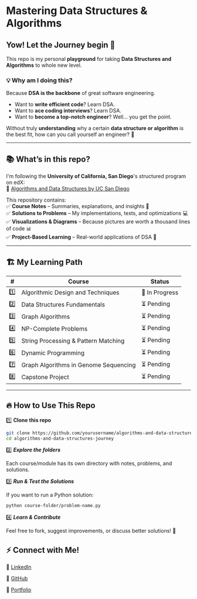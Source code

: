 # Mastering Data Structures & Algorithms

## Yow! Let  the Journey begin 💪

This repo is  my personal **playground** for taking **Data Structures and Algorithms** to whole new  level.

### 💡 Why am I doing this?
Because **DSA is the  backbone** of great software engineering.
- Want to **write efficient code**?  Learn DSA.
- Want to **ace coding interviews**? Learn DSA.
- Want to **become a top-notch engineer**? Well... you  get the point.

Without truly **understanding** why a certain **data structure or algorithm** is the best fit, how can you call
yourself an engineer? 🤔

---

## 📚 **What’s in this repo?**  
I'm following the **University of California, San Diego**'s structured program on edX:  
🔗 [Algorithms and Data Structures by UC San Diego](https://www.edx.org/masters/micromasters/ucsandiegox-algorithms-and-data-structures)  

This repository contains:  
✅ **Course Notes** – Summaries, explanations, and insights 📝  
✅ **Solutions to Problems** – My implementations, tests, and optimizations 💻  
✅ **Visualizations & Diagrams** – Because pictures are worth a thousand lines of code 📊  
✅ **Project-Based Learning** – Real-world applications of DSA 🚀  

---

## 🏗 **My Learning Path**  

| # | Course | Status |  
|---|------------------|-------------|  
| 1️⃣ | Algorithmic Design and Techniques | 📖 In Progress |  
| 2️⃣ | Data Structures Fundamentals | ⏳ Pending |  
| 3️⃣ | Graph Algorithms | ⏳ Pending |  
| 4️⃣ | NP-Complete Problems | ⏳ Pending |  
| 5️⃣ | String Processing & Pattern Matching | ⏳ Pending |  
| 6️⃣ | Dynamic Programming | ⏳ Pending |  
| 7️⃣ | Graph Algorithms in Genome Sequencing | ⏳ Pending |  
| 8️⃣ | Capstone Project | ⏳ Pending |  

---

## 🔥 **How to Use This Repo**  

1️⃣ **Clone this repo**  
```bash
git clone https://github.com/yourusername/algorithms-and-data-structures-journey.git
cd algorithms-and-data-structures-journey
```
2️⃣ ***Explore the folders***

Each course/module has its own directory with notes, problems, and solutions.

3️⃣ ***Run & Test the Solutions***

If you want to run a Python solution:
```bash
python course-folder/problem-name.py
```

4️⃣ ***Learn & Contribute***

Feel free to fork, suggest improvements, or discuss better solutions! 🤝

## ⚡ Connect with Me!
📌 [LinkedIn]('https://www.linkedin.com/in/j-escartin/')

📌 [GitHub]('https://github.com/j-escartin')

📌 [Portfolio]('https://j-escartin.vercel.app/')


